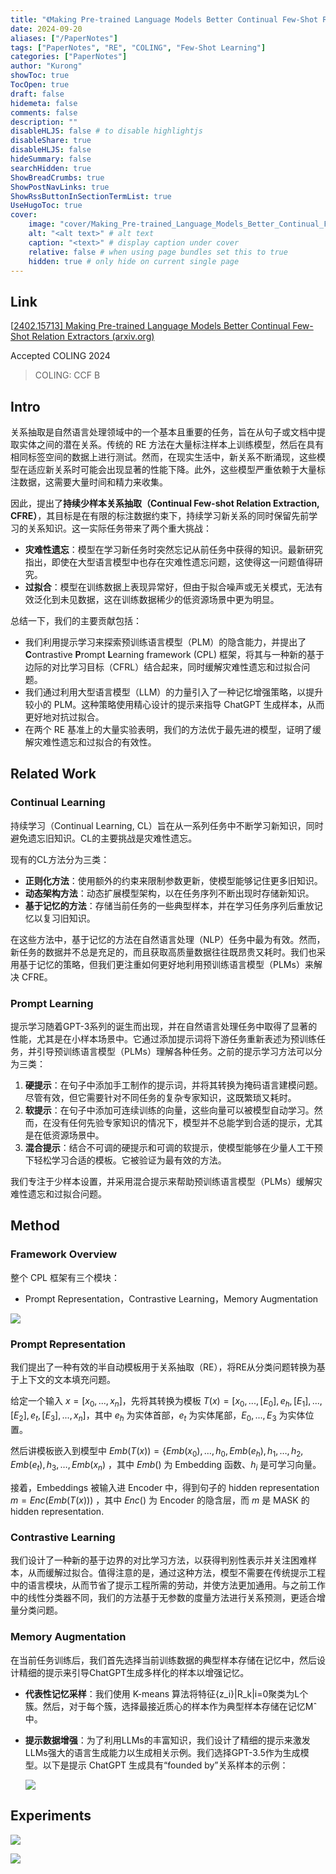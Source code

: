 ```yaml
---
title: "《Making Pre-trained Language Models Better Continual Few-Shot Relation Extractors》笔记"
date: 2024-09-20
aliases: ["/PaperNotes"]
tags: ["PaperNotes", "RE", "COLING", "Few-Shot Learning"]
categories: ["PaperNotes"]
author: "Kurong"
showToc: true
TocOpen: true
draft: false
hidemeta: false
comments: false
description: ""
disableHLJS: false # to disable highlightjs
disableShare: true
disableHLJS: false
hideSummary: false
searchHidden: true
ShowBreadCrumbs: true
ShowPostNavLinks: true
ShowRssButtonInSectionTermList: true
UseHugoToc: true
cover:
    image: "cover/Making_Pre-trained_Language_Models_Better_Continual_Few-Shot_Relation_Extractors.png" # image path/url
    alt: "<alt text>" # alt text
    caption: "<text>" # display caption under cover
    relative: false # when using page bundles set this to true
    hidden: true # only hide on current single page
---
```


## Link

[[2402.15713\] Making Pre-trained Language Models Better Continual Few-Shot Relation Extractors (arxiv.org)](https://arxiv.org/abs/2402.15713)

Accepted COLING 2024

> COLING: CCF B



##  Intro

关系抽取是自然语言处理领域中的一个基本且重要的任务，旨在从句子或文档中提取实体之间的潜在关系。传统的 RE 方法在大量标注样本上训练模型，然后在具有相同标签空间的数据上进行测试。然而，在现实生活中，新关系不断涌现，这些模型在适应新关系时可能会出现显著的性能下降。此外，这些模型严重依赖于大量标注数据，这需要大量时间和精力来收集。

因此，提出了**持续少样本关系抽取（Continual Few-shot Relation Extraction, CFRE）**，其目标是在有限的标注数据约束下，持续学习新关系的同时保留先前学习的关系知识。这一实际任务带来了两个重大挑战：

- **灾难性遗忘**：模型在学习新任务时突然忘记从前任务中获得的知识。最新研究指出，即使在大型语言模型中也存在灾难性遗忘问题，这使得这一问题值得研究。
- **过拟合**：模型在训练数据上表现异常好，但由于拟合噪声或无关模式，无法有效泛化到未见数据，这在训练数据稀少的低资源场景中更为明显。

总结一下，我们的主要贡献包括：

- 我们利用提示学习来探索预训练语言模型（PLM）的隐含能力，并提出了 **C**ontrastive **P**rompt **L**earning framework (CPL) 框架，将其与一种新的基于边际的对比学习目标（CFRL）结合起来，同时缓解灾难性遗忘和过拟合问题。
- 我们通过利用大型语言模型（LLM）的力量引入了一种记忆增强策略，以提升较小的 PLM。这种策略使用精心设计的提示来指导 ChatGPT 生成样本，从而更好地对抗过拟合。
- 在两个 RE 基准上的大量实验表明，我们的方法优于最先进的模型，证明了缓解灾难性遗忘和过拟合的有效性。



## Related Work

### Continual Learning

持续学习（Continual Learning, CL）旨在从一系列任务中不断学习新知识，同时避免遗忘旧知识。CL的主要挑战是灾难性遗忘。

现有的CL方法分为三类：

- **正则化方法**：使用额外的约束来限制参数更新，使模型能够记住更多旧知识。
- **动态架构方法**：动态扩展模型架构，以在任务序列不断出现时存储新知识。
- **基于记忆的方法**：存储当前任务的一些典型样本，并在学习任务序列后重放记忆以复习旧知识。

在这些方法中，基于记忆的方法在自然语言处理（NLP）任务中最为有效。然而，新任务的数据并不总是充足的，而且获取高质量数据往往既昂贵又耗时。我们也采用基于记忆的策略，但我们更注重如何更好地利用预训练语言模型（PLMs）来解决 CFRE。

### Prompt Learning

提示学习随着GPT-3系列的诞生而出现，并在自然语言处理任务中取得了显著的性能，尤其是在小样本场景中。它通过添加提示词将下游任务重新表述为预训练任务，并引导预训练语言模型（PLMs）理解各种任务。之前的提示学习方法可以分为三类：

1. **硬提示**：在句子中添加手工制作的提示词，并将其转换为掩码语言建模问题。尽管有效，但它需要针对不同任务的复杂专家知识，这既繁琐又耗时。
2. **软提示**：在句子中添加可连续训练的向量，这些向量可以被模型自动学习。然而，在没有任何先验专家知识的情况下，模型并不总能学到合适的提示，尤其是在低资源场景中。
3. **混合提示**：结合不可调的硬提示和可调的软提示，使模型能够在少量人工干预下轻松学习合适的模板。它被验证为最有效的方法。

我们专注于少样本设置，并采用混合提示来帮助预训练语言模型（PLMs）缓解灾难性遗忘和过拟合问题。



## Method

### Framework Overview

整个 CPL 框架有三个模块：

- Prompt Representation，Contrastive Learning，Memory Augmentation

![](/img/PaperNotes/Making_Pre-trained_Language_Models_Better_Continual_Few-Shot_Relation_Extractors/img1.png)

### Prompt Representation

我们提出了一种有效的半自动模板用于关系抽取（RE），将RE从分类问题转换为基于上下文的文本填充问题。

给定一个输入 $x = [x_0,...,x_n]$，先将其转换为模板 $T(x)=[x_0,...,[E_0], e_h,[E_1], ..., [E_2],e_t,[E_3],...,x_n]$，其中 $e_h$ 为实体首部，$e_t$ 为实体尾部，$E_0,...,E_3$ 为实体位置。

然后讲模板嵌入到模型中 $Emb(T(x)) = \{Emb(x_0), \ldots, h_0, Emb(e_h), h_1, \ldots, h_2, Emb(e_t), h_3, \ldots, Emb(x_n)$ ，其中 $Emb()$ 为 Embedding 函数、$h_i$ 是可学习向量。

接着，Embeddings 被输入进 Encoder 中，得到句子的 hidden representation $m=Enc(Emb(T(x)))$ ，其中 $Enc()$ 为 Encoder 的隐含层，而 $m$ 是 MASK 的 hidden representation.

### Contrastive Learning

我们设计了一种新的基于边界的对比学习方法，以获得判别性表示并关注困难样本，从而缓解过拟合。值得注意的是，通过这种方法，模型不需要在传统提示工程中的语言模块，从而节省了提示工程所需的劳动，并使方法更加通用。与之前工作中的线性分类器不同，我们的方法基于无参数的度量方法进行关系预测，更适合增量分类问题。

### Memory Augmentation

在当前任务训练后，我们首先选择当前训练数据的典型样本存储在记忆中，然后设计精细的提示来引导ChatGPT生成多样化的样本以增强记忆。

- **代表性记忆采样**：我们使用 K-means 算法将特征{z_i}|R_k|i=0聚类为L个簇。然后，对于每个簇，选择最接近质心的样本作为典型样本存储在记忆Mˆ中。

- **提示数据增强**：为了利用LLMs的丰富知识，我们设计了精细的提示来激发LLMs强大的语言生成能力以生成相关示例。我们选择GPT-3.5作为生成模型。以下是提示 ChatGPT 生成具有“founded by”关系样本的示例：

  ![](/img/PaperNotes/Making_Pre-trained_Language_Models_Better_Continual_Few-Shot_Relation_Extractors/img2.png)



## Experiments

![](/img/PaperNotes/Making_Pre-trained_Language_Models_Better_Continual_Few-Shot_Relation_Extractors/img3.png)

![](/img/PaperNotes/Making_Pre-trained_Language_Models_Better_Continual_Few-Shot_Relation_Extractors/img4.png)
